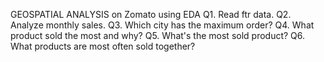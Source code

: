 GEOSPATIAL ANALYSIS on Zomato using EDA
Q1. Read ftr data.
Q2. Analyze monthly sales.
Q3. Which city has the maximum order?
Q4. What product sold the most and why?
Q5. What's the most sold product?
Q6. What products are most often sold together?
